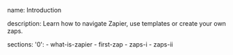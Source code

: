 name: Introduction

description: Learn how to navigate Zapier, use templates or create your own zaps.

sections:
  '0':
    - what-is-zapier
    - first-zap
    - zaps-i
    - zaps-ii